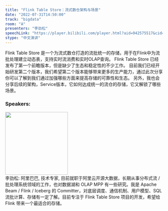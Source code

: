 ```yaml
---
title: "Flink Table Store：流式数仓架构与场景"
date: "2022-07-31T14:50:00"
track: "bigdata"
room: "A"
presenters: "李劲松"
speechLink: "https://player.bilibili.com/player.html?aid=942575517&cid=817760221&page=1"
stype: "中文演讲"
---
```

Flink Table Store 是一个为流式数仓打造的流批统一的存储，用于在Flink中为流批处理建立动态表，支持实时流消费和实时OLAP查询。
Flink Table Store 已经发布了第一个前瞻版本，但是缺少了生态和稳定性的不少工作。
目前我们已经开始研发第二个版本，我们希望第二个版本能够带来更多的生产能力，通过此次分享你可以了解到我们通过加强哪些方面来提高存储的可靠性和生态。
另外，我也会分享后续的架构，Service版本，它如何达成统一的流仓的存储，它又解锁了哪些场景。
 ### Speakers: 
 <img src="images/speaker/1110.png" width="200" /><br>李劲松: 阿里巴巴, 技术专家, 目前就职于阿里云开源大数据，长期从事分布式流 / 批处理系统领域的工作，也对数据湖和 OLAP MPP 有一些研究。我是 Apache Beam / Flink / Iceberg 的 Committer，对底层调度、通信机制、用户模型、SQL 流批计算、存储有一定了解。目前专注于 Flink Table Store 项目的开发，希望给 Flink 带来一个最适合的存储。

 